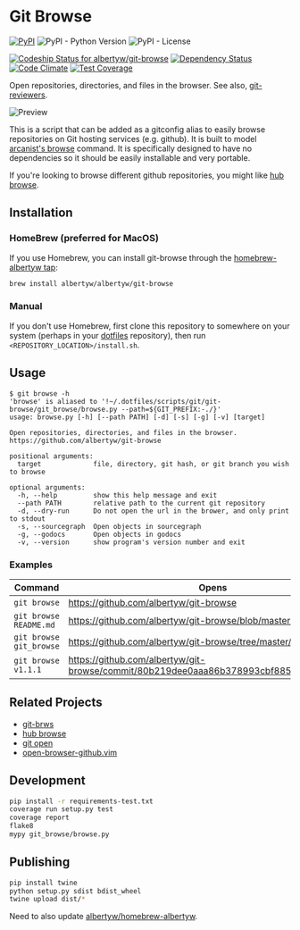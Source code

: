 Git Browse
==========

[![PyPI](https://img.shields.io/pypi/v/git-browse)](https://pypi.org/project/git-browse/)
![PyPI - Python Version](https://img.shields.io/pypi/pyversions/git-browse)
![PyPI - License](https://img.shields.io/pypi/l/git-browse)

[![Codeship Status for albertyw/git-browse](https://app.codeship.com/projects/fbd67810-b952-0134-2c2e-166255a25182/status?branch=master)](https://app.codeship.com/projects/194945)
[![Dependency Status](https://pyup.io/repos/github/albertyw/git-browse/shield.svg)](https://pyup.io/repos/github/albertyw/git-browse/)
[![Code Climate](https://codeclimate.com/github/albertyw/git-browse/badges/gpa.svg)](https://codeclimate.com/github/albertyw/git-browse)
[![Test Coverage](https://codeclimate.com/github/albertyw/git-browse/badges/coverage.svg)](https://codeclimate.com/github/albertyw/git-browse/coverage)


Open repositories, directories, and files in the browser. See also,
[git-reviewers](https://github.com/albertyw/git-reviewer).

![Preview](https://user-images.githubusercontent.com/3151040/28054498-e7cb0746-65c9-11e7-882e-dbf612f5b075.gif)

This is a script that can be added as a gitconfig alias to easily browse
repositories on Git hosting services (e.g. github). It is built to model
[arcanist's browse](https://github.com/phacility/arcanist/blob/master/src/workflow/ArcanistBrowseWorkflow.php)
command. It is specifically designed to have no
dependencies so it should be easily installable and very portable.

If you're looking to browse different github repositories, you might
like [hub browse](https://github.com/github/hub/blob/master/commands/browse.go).

Installation
------------

### HomeBrew (preferred for MacOS)

If you use Homebrew, you can install git-browse through the
[homebrew-albertyw tap](https://github.com/albertyw/homebrew-albertyw>):

```bash
brew install albertyw/albertyw/git-browse
```

### Manual

If you don't use Homebrew, first clone this repository to somewhere on
your system (perhaps in your [dotfiles](https://github.com/albertyw/dotfiles) repository), then run
`<REPOSITORY_LOCATION>/install.sh`.

Usage
-----

```
$ git browse -h
'browse' is aliased to '!~/.dotfiles/scripts/git/git-browse/git_browse/browse.py --path=${GIT_PREFIX:-./}'
usage: browse.py [-h] [--path PATH] [-d] [-s] [-g] [-v] [target]

Open repositories, directories, and files in the browser. https://github.com/albertyw/git-browse

positional arguments:
  target             file, directory, git hash, or git branch you wish to browse

optional arguments:
  -h, --help         show this help message and exit
  --path PATH        relative path to the current git repository
  -d, --dry-run      Do not open the url in the brower, and only print to stdout
  -s, --sourcegraph  Open objects in sourcegraph
  -g, --godocs       Open objects in godocs
  -v, --version      show program's version number and exit
```

### Examples

| Command                 | Opens                                                                                    |
|-------------------------|------------------------------------------------------------------------------------------|
| `git browse`            | <https://github.com/albertyw/git-browse>                                                 |
| `git browse README.md`  | <https://github.com/albertyw/git-browse/blob/master/README.md>                           |
| `git browse git_browse` | <https://github.com/albertyw/git-browse/tree/master/git_browse/>                         |
| `git browse v1.1.1`     | <https://github.com/albertyw/git-browse/commit/80b219dee0aaa86b378993cbf88511126b813c5f> |

Related Projects
----------------

- [git-brws](https://github.com/rhysd/git-brws)
- [hub browse](https://hub.github.com/)
- [git open](https://github.com/paulirish/git-open)
- [open-browser-github.vim](https://github.com/tyru/open-browser-github.vim)

Development
-----------

```bash
pip install -r requirements-test.txt
coverage run setup.py test
coverage report
flake8
mypy git_browse/browse.py
```

Publishing
----------

```bash
pip install twine
python setup.py sdist bdist_wheel
twine upload dist/*
```

Need to also update [albertyw/homebrew-albertyw](https://github.com/albertyw/homebrew-albertyw).
